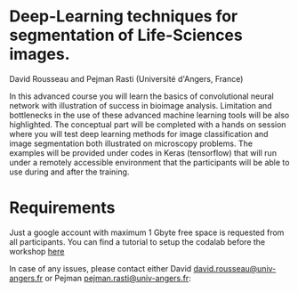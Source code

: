 # Deep-Learning techniques for segmentation of Life-Sciences images.

David Rousseau and Pejman Rasti (Université d'Angers, France)

In this advanced course you will learn the basics of convolutional neural
network with illustration of success in bioimage analysis. Limitation and 
bottlenecks in the use of these advanced machine learning tools will be also
highlighted. The conceptual part will be completed with a hands on session
where you will test deep learning methods for image classification and image
segmentation both illustrated on microscopy problems. The examples will be
provided under codes in Keras (tensorflow) that will run under a remotely accessible
environment that the participants will be able to use during and after the
training.

# Requirements

Just a google account with maximum 1 Gbyte free space is requested from
all participants.
You can find a tutorial to setup the codalab before the workshop
[here](https://uabox.univ-angers.fr/index.php/s/qgsClU3hpTqBVfx)


In case of any issues, please contact either David [david.rousseau@univ-angers.fr](david.rousseau@univ-angers.fr)
or Pejman [pejman.rasti@univ-angers.fr](pejman.rasti@univ-angers.fr):
